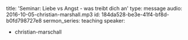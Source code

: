 title: 'Seminar: Liebe vs Angst - was treibt dich an'
type: message
audio: 2016-10-05-christian-marshall.mp3
id: 184da528-be3e-41f4-bf8d-b0fd798727e8
sermon_series: teaching
speaker:
  - christian-marschall
